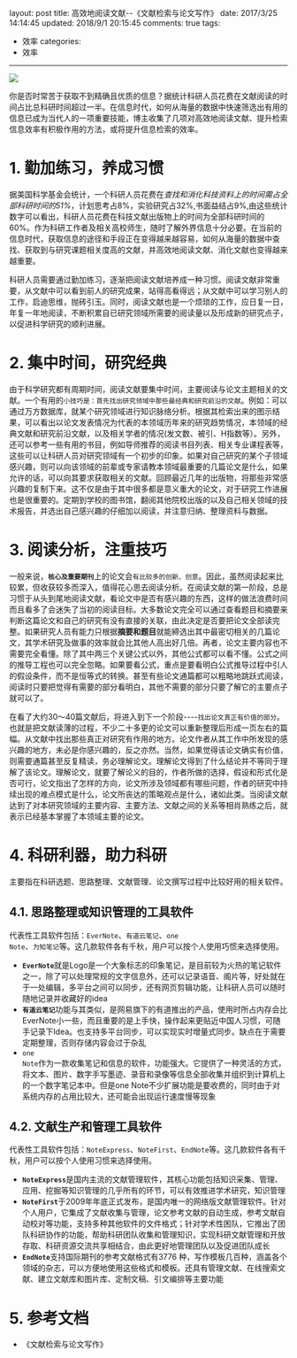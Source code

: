 layout: post
title: 高效地阅读文献--《文献检索与论文写作》
date: 2017/3/25 14:14:45
updated: 2018/9/1 20:15:45
comments: true
tags:
- 效率
categories:
- 效率

---
<img src="https://eisenhao.coding.net/p/eisenhao/d/eisenhao/git/raw/master/uploads/Efficient-reading-of-the-literature.jpg" class="full-image" />

你是否时常苦于获取不到精确且优质的信息？据统计科研人员花费在文献阅读的时间占比总科研时间超过一半。在信息时代，如何从海量的数据中快速筛选出有用的信息已成为当代人的一项重要技能，博主收集了几项对高效地阅读文献、提升检索信息效率有积极作用的方法，或将提升信息检索的效率。

<!-- more -->

# 1. **勤加练习，养成习惯**

据美国科学基金会统计，一个科研人员花费在*查找和消化科技资料上的时间需占全部科研时间的51%*，计划思考占8%，实验研究占32%,书面益结占9%,由这些统计数字可以看出，科研人员花费在科技文献出版物上的时间为全部科研时间的60%。作为科研工作者及相关高校师生，随时了解外界信息十分必要。在当前的信息时代，获取信息的途径和手段正在变得越来越容易，如何从海量的数据中查找、获取到与研究课题相关度高的文献，并高效地阅读文献、消化文献也变得越来越重要。

科研人员需要通过勤加练习，逐渐把阅读文献培养成一种习惯。阅读文献非常重要，从文献中可以看到前人的研究成果，站得高看得远；从文献中可以学习别人的工作，启迪思维，抛砖引玉。同时，阅读文献也是一个烦琐的工作，应日复一日，年复一年地阅读，不断积累自已研究领域所需要的阅读量以及形成新的研究点子，以促进科学研究的顺利进展。

# 2. **集中时间，研究经典**

由于科学研究都有周期时间，阅读文献要集中时间，主要阅读与论文主题相关的文献。一个有用的<code>小技巧是：首先找出研究领域中那些最经典和研究前沿的文献</code>。例如：可以通过万方数据库，就某个研究领域进行知识脉络分析。根据其检索出来的图示结果，可以看出以论文发表情况为代表的本领域历年来的研究趋势情况，本领域的经典文献和研究前沿文献，以及相关学者的情况(发文数、被引、H指数等）。另外，还可以参考一些有用的书目，例如导师推荐的阅读书目列表、相关专业课程表等，这些可以让科研人员对研究领域有一个初步的印象。如果对自己研究的某个子领域感兴趣，则可以向该领域的前辈或专家请教本领域最重要的几篇论文是什么，如果允许的话，可以向其要求获取相关的文献。回顾最近几年的出版物，将那些非常感兴趣的复制下来。这不仅是由于其中很多都是意义重大的论文，对于研究工作进展也是很重要的。定期到学校的图书馆，翻阅其他院校出版的以及自己相关领域的技术报告，并选出自己感兴趣的仔细加以阅读，并注意归纳、整理资料与数据。

# 3. **阅读分析，注重技巧**

一般来说，<code>**核心及重要期刊**</code>上的论文会<code>有比较多的创新、创意</code>。因此，虽然阅读起来比较累，但收获较多而深入，值得花心思去阅读分析。在阅读文献的第一阶段，总是习惯于从头到尾地阅读文献，看论文中是否有感兴趣的东西，这样的做法浪费时间而且看多了会迷失了当初的阅读目标。大多数论文完全可以通过查看题目和摘要来判断这篇论文和自己的研究有没有直接的关联，由此决定是否要把论文全部读完整。如果研究人员有能力只根据**摘要和题目**就能締选出其中最密切相关的几篇论文，其学术研究及做事的效率就会比其他人高出好几倍。再者，论文主要内容也不需要完全看懂。除了其中两三个关键公式以外，其他公式都可以看不懂。公式之间的推导工程也可以完全忽略。如果要看公式，重点是要看明白公式推导过程中引人的假设条件，而不是恒等式的转换。甚至有些论文通篇都可以粗略地跳跃式阅读，阅读时只要把觉得有需要的部分看明白，其他不需要的部分只要了解它的主要点子就可以了。

在看了大约30〜40篇文献后，将进入到下一个阶段----<code>找出论文真正有价值的部分</code>。也就是把文献读薄的过程，不少二十多更的论文可以重新整理后形成一页左右的篇幅。从文献中找出那些真正对研究有作用的地方。论文作者从其工作中所发现的感兴趣的地方，未必是你感兴趣的，反之亦然。当然，如果觉得该论文确实有价值，则需要通篇甚至反复精读，务必理解论文。理解论文得到了什么结论并不等同于理解了该论文。理解论文，就要了解论义的目的，作者所做的选择，假设和形式化是否可行，论文指出了怎样的方向，论文所涉及领域都有哪些问题，作者的研究中持续出现的难点模式是什么，论文所丧达的策略观点是什么，诸如此类。当阅读文献达到了对本研究领域的主要内容、主要方法、文献之间的关系等相肖熟练之后，就表示已经基本掌握了本领域主要的论文。

# 4. **科研利器，助力科研**

主要指在科研选题、思路整理、文献管理、论文撰写过程中比较好用的相关软件。

## 4.1. 思路整理或知识管理的工具软件

代表性工具软件包括：<code>EverNote</code>、<code>有道云笔记</code>、<code>one Note</code>、<code>为知笔记</code>等。这几款软件各有千秋，用户可以按个人使用巧惯来选择使用。
- <code>**EverNote**</code>就是Logo是一个大象标志的印象笔记，是目前较为火热的笔记软件之一，除了可以处理常规的文字信息外，还可以记录语音、阁片等，好处就在于一处编辑，多平台之间可以同步，还有网页剪辑功能，让科研人员可以随时随地记录并收藏好的idea
- <code>**有道云笔记**</code>功能与其类似，是网易旗下的有道推出的产品，使用时所占内存会比EverNote小一些，而且重要的是上手快，操作起来更贴近中国人习惯，可随手记录下Idea。也支持多平台同步，可以实现实时增量式同步。缺点在于需要定期整理，否则存储内容会过于杂乱
- <code>one Note</code>作为一款收集笔记和信息的软件，功能强大。它提供了一种灵活的方式，将文本、图片、数字手写墨迹、录音和录像等信息全部收集并组织到计算机上的一个数字笔记本中。但是one Note不少扩展功能是要收费的，同时由于对系统内存的占用比较大，还可能会出现运行速度慢等现象

## 4.2. **文献**生产和管理工具软件

代表性工具软件包括：<code>NoteExpress</code>、<code>NoteFirst</code>、<code>EndNote</code>等。这几款软件各有千秋，用户可以按个人使用习惯来选择使用。
- <code>**NoteExpress**</code>是国内主流的文献管理软件，其核心功能包括知识采集、管理、应用、挖掘等知识管理的几乎所有的环节，可以有效推进学术研究，知识管理
- <code>**NoteFirst**</code>于2009年年底正式发布，是国内唯一的网络版文献管理软件。针对个人用户，它集成了文献收集与管理，论文参考文献的自动生成，参考文献自动校对等功能，支持多种其他软件的文件格式；针对学术性困队，它推出了团队科研协作的功能，帮助科研团队收集和管理知识，实现科研文献管理和开放存取、科研资源交流共享相结合，由此更好地管理团队以及促进团队成长
- <code>**EndNote**</code>支持国际期刊的参考文献格式有3776 种，写作模板几百种，涵盖各个领域的杂志，可以方便地使用这些格式和模板。还具有管理文献、在线搜索文献、建立文献库和图片库、定制文稿、引文编排等主要功能

# 5. 参考文档
- 《文献检索与论文写作》
